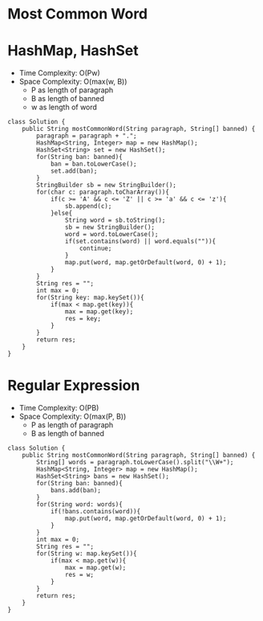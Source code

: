# Most Common Word

# HashMap, HashSet

- Time Complexity: O(Pw)
- Space Complexity: O(max(w, B))
  - P as length of paragraph
  - B as length of banned
  - w as length of word

```
class Solution {
    public String mostCommonWord(String paragraph, String[] banned) {
        paragraph = paragraph + ".";
        HashMap<String, Integer> map = new HashMap();
        HashSet<String> set = new HashSet();
        for(String ban: banned){
            ban = ban.toLowerCase();
            set.add(ban);
        }
        StringBuilder sb = new StringBuilder();
        for(char c: paragraph.toCharArray()){
            if(c >= 'A' && c <= 'Z' || c >= 'a' && c <= 'z'){
                sb.append(c);
            }else{
                String word = sb.toString();
                sb = new StringBuilder();
                word = word.toLowerCase();
                if(set.contains(word) || word.equals("")){
                    continue;
                }
                map.put(word, map.getOrDefault(word, 0) + 1);
            }
        }
        String res = "";
        int max = 0;
        for(String key: map.keySet()){
            if(max < map.get(key)){
                max = map.get(key);
                res = key;
            }
        }
        return res;
    }
}
```

# Regular Expression

- Time Complexity: O(PB)
- Space Complexity: O(max(P, B))
  - P as length of paragraph
  - B as length of banned

```
class Solution {
    public String mostCommonWord(String paragraph, String[] banned) {
        String[] words = paragraph.toLowerCase().split("\\W+");
        HashMap<String, Integer> map = new HashMap();
        HashSet<String> bans = new HashSet();
        for(String ban: banned){
            bans.add(ban);
        }
        for(String word: words){
            if(!bans.contains(word)){
                map.put(word, map.getOrDefault(word, 0) + 1);
            }
        }
        int max = 0;
        String res = "";
        for(String w: map.keySet()){
            if(max < map.get(w)){
                max = map.get(w);
                res = w;
            }
        }
        return res;
    }
}
```

